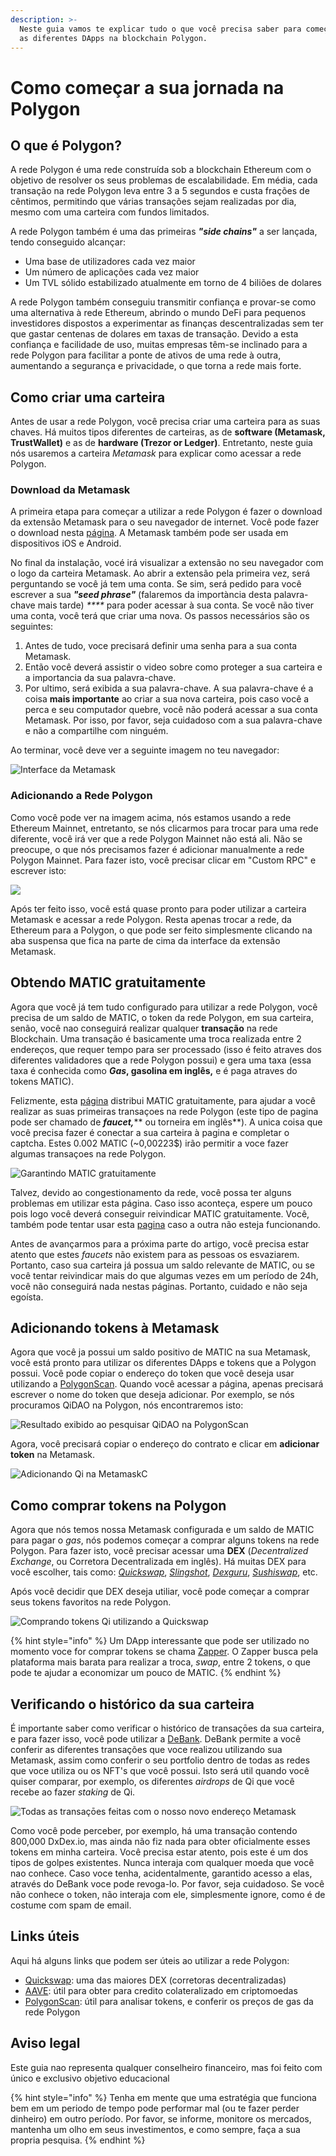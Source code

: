 ```yaml
---
description: >-
  Neste guia vamos te explicar tudo o que você precisa saber para começar a usar
  as diferentes DApps na blockchain Polygon.
---
```


# Como começar a sua jornada na Polygon

## O que é Polygon?&#x20;

A rede Polygon é uma rede construída sob a blockchain Ethereum com o objetivo de resolver os seus problemas de escalabilidade. Em média, cada transação na rede Polygon leva entre 3 a 5 segundos e custa frações de cêntimos, permitindo que várias transações sejam realizadas por dia, mesmo com uma carteira com fundos limitados.

A rede Polygon também é uma das primeiras _**"side chains"**_ a ser lançada, tendo conseguido alcançar:

* Uma base de utilizadores cada vez maior
* Um número de aplicações cada vez maior&#x20;
* Um TVL sólido estabilizado atualmente em torno de 4 biliões de dolares&#x20;

A rede Polygon também conseguiu transmitir confiança e provar-se como uma alternativa à rede Ethereum, abrindo o mundo DeFi para pequenos investidores dispostos a experimentar as finanças descentralizadas sem ter que gastar centenas de dolares em taxas de transação. Devido a esta confiança e facilidade de uso, muitas empresas têm-se inclinado para a rede Polygon para facilitar a ponte de ativos de uma rede à outra, aumentando a segurança e privacidade, o que torna a rede mais forte.

## Como criar uma carteira

Antes de usar a rede Polygon, você precisa criar uma carteira para as suas chaves. Há muitos tipos diferentes de carteiras, as de **software (Metamask, TrustWallet)** e as de **hardware (Trezor or Ledger)**. Entretanto, neste guia nós usaremos a carteira _Metamask_ para explicar como acessar a rede Polygon.

### Download da Metamask

A primeira etapa para começar a utilizar a rede Polygon é fazer o download da extensão Metamask para o seu navegador de internet. Você pode fazer o download nesta [página](https://metamask.io/index.html). A Metamask também pode ser usada em dispositivos iOS e Android.

No final da instalação, vocé irá visualizar a extensão no seu navegador com o logo da carteira Metamask. Ao abrir a extensão pela primeira vez, será perguntando se você já tem uma conta. Se sim, será pedido para você escrever a sua _**"seed phrase"**_ (falaremos da importància desta palavra-chave mais tarde) _****_ para poder acessar à sua conta. Se você não tiver uma conta, você terá que criar uma nova. Os passos necessários são os seguintes:&#x20;

1. Antes de tudo, voce precisará definir uma senha para a sua conta Metamask.
2. Então você deverá assistir o video sobre como proteger a sua carteira e a importancia da sua palavra-chave.
3. Por ultimo, será exibida a sua palavra-chave. A sua palavra-chave é a coisa **mais importante** ao criar a sua nova carteira, pois caso você a perca e seu computador quebre, você não poderá acessar a sua conta Metamask. Por isso, por favor, seja cuidadoso com a sua palavra-chave e não a compartilhe com ninguém.

Ao terminar, você deve ver a seguinte imagem no teu navegador:

![Interface da Metamask ](<../.gitbook/assets/image (27).png>)

### Adicionando a Rede Polygon

Como você pode ver na imagem acima, nós estamos usando a rede Ethereum Mainnet, entretanto, se nós clicarmos para trocar para uma rede diferente, você irá ver que a rede Polygon Mainnet não está ali. Não se preocupe, o que nós precisamos fazer é adicionar manualmente a rede Polygon Mainnet. Para fazer isto, você precisar clicar em "Custom RPC" e escrever isto:

![](<../.gitbook/assets/image (16).png>)

Após ter feito isso, você está quase pronto para poder utilizar a carteira Metamask e acessar a rede Polygon. Resta apenas trocar a rede, da Ethereum para a Polygon, o que pode ser feito simplesmente clicando na aba suspensa que fica na parte de cima da interface da extensão Metamask.&#x20;

## Obtendo MATIC gratuitamente

Agora que você já tem tudo configurado para utilizar a rede Polygon, você precisa de um saldo de MATIC, o token da rede Polygon, em sua carteira, senão, você nao conseguirá realizar qualquer **transação** na rede Blockchain. Uma transação é basicamente uma troca realizada entre 2 endereços, que requer tempo para ser processado (isso é feito atraves dos diferentes validadores que a rede Polygon possui) e gera uma taxa (essa taxa é conhecida como _**Gas**_**, gasolina em inglês,** e é paga atraves do tokens MATIC).

Felizmente, esta [página](https://matic.supply) distribui MATIC gratuitamente, para ajudar a você realizar as suas primeiras transaçoes na rede Polygon (este tipo de pagina pode ser chamado de _**faucet,**_** ou torneira em inglês**). A unica coisa que você precisa fazer é conectar a sua carteira à pagina e completar o captcha. Estes 0.002 MATIC (\~0,00223$) irão permitir a voce fazer algumas transaçoes na rede Polygon.

![Garantindo MATIC gratuitamente](<../.gitbook/assets/image (26).png>)

Talvez, devido ao congestionamento da rede, você possa ter alguns problemas em utilizar esta página. Caso isso aconteça, espere um pouco pois logo você deverá conseguir reivindicar MATIC gratuitamente. Você, também pode tentar usar esta [pagina](https://macncheese.finance/matic-polygon-mainnet-faucet.php) caso a outra não esteja funcionando.&#x20;

Antes de avançarmos para a próxima parte do artigo, você precisa estar atento que estes _faucets_ não existem para as pessoas os esvaziarem. Portanto, caso sua carteira já possua um saldo relevante de MATIC, ou se você tentar reivindicar mais do que algumas vezes em um período de 24h, você não conseguirá nada nestas páginas. Portanto, cuidado e não seja egoísta.

## Adicionando tokens à Metamask

Agora que você ja possui um saldo positivo de MATIC na sua Metamask, você está pronto para utilizar os diferentes DApps e tokens que a Polygon possui. Você pode copiar o endereço do token que você deseja usar utilizando a [PolygonScan](https://polygonscan.com). Quando você acessar a página, apenas precisará escrever o nome do token que deseja adicionar. Por exemplo, se nós procuramos QiDAO na Polygon, nós encontraremos isto:

![Resultado exibido ao pesquisar QiDAO na PolygonScan](<../.gitbook/assets/image (24).png>)

Agora, você precisará copiar o endereço do contrato e clicar em **adicionar token** na Metamask.

![Adicionando Qi na MetamaskC](<../.gitbook/assets/image (22).png>)

## Como comprar tokens na Polygon

Agora que nós temos nossa Metamask configurada e um saldo de MATIC para pagar o _gas_, nós podemos começar a comprar alguns tokens na rede Polygon. Para fazer isto, você precisar acessar uma **DEX** (_Decentralized Exchange_, ou Corretora Decentralizada em inglês). Há muitas DEX para você escolher, tais como: [_Quickswap_](https://quickswap.exchange/#/swap), [_Slingshot_](https://app.slingshot.finance/trade/m/MATIC/USDC), [_Dexguru_](https://dex.guru), [_Sushiswap_](https://app.sushi.com/swap), etc.&#x20;

Após você decidir que DEX deseja utiliar, você pode começar a comprar seus tokens favoritos na rede Polygon.

![Comprando tokens Qi utilizando a Quickswap](<../.gitbook/assets/image (25).png>)

{% hint style="info" %}
Um DApp interessante que pode ser utilizado no momento voce for comprar tokens se chama [Zapper](https://zapper.fi/es/exchange). O Zapper busca pela plataforma mais barata para realizar a troca, _swap_, entre 2 tokens, o que pode te ajudar a economizar um pouco de MATIC.
{% endhint %}

## Verificando o histórico da sua carteira

É importante saber como verificar o histórico de transaçōes da sua carteira, e para fazer isso, você pode utilizar a [DeBank](https://debank.com). DeBank permite a você conferir as diferentes transações que voce realizou utilizando sua Metamask, assim como conferir o seu portfolio dentro de todas as redes que voce utiliza ou os NFT's que você possui. Isto será util quando você quiser comparar, por exemplo, os diferentes _airdrops_ de Qi que você recebe ao fazer _staking_ de Qi.

![Todas as transaçōes feitas com o nosso novo endereço Metamask](<../.gitbook/assets/image (10).png>)

Como você pode perceber, por exemplo, há uma transação contendo 800,000 DxDex.io, mas ainda não fiz nada para obter oficialmente esses tokens em minha carteira. Você precisa estar atento, pois este é um dos tipos de golpes existentes. Nunca interaja com qualquer moeda que você nao conhece. Caso voce tenha, acidentalmente, garantido acesso a elas, através do DeBank voce pode revoga-lo. Por favor, seja cuidadoso. Se você não conhece o token, não interaja com ele, simplesmente ignore, como é de costume com spam de email.

## Links úteis

Aqui há alguns links que podem ser úteis ao utilizar a rede Polygon:

* [Quickswap](https://quickswap.exchange/#/swap): uma das maiores DEX (corretoras decentralizadas)
* [AAVE](https://app.aave.com): útil para obter para credito colateralizado em criptomoedas
* [PolygonScan](https://polygonscan.com/gastracker/): útil para analisar tokens, e conferir os preços de gas da rede Polygon

## Aviso legal

Este guia nao representa qualquer conselheiro financeiro, mas foi feito com único e exclusivo objetivo educacional

{% hint style="info" %}
Tenha em mente que uma estratégia que funciona bem em um periodo de tempo pode performar mal (ou te fazer perder dinheiro) em outro período. Por favor, se informe, monitore os mercados, mantenha um olho em seus investimentos, e como sempre, faça a sua propria pesquisa.
{% endhint %}
